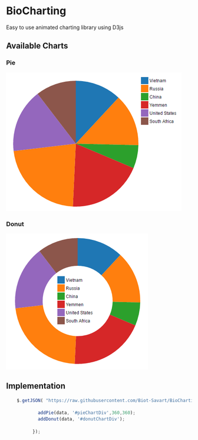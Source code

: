 # BioCharting
Easy to use animated charting library using D3js

## Available Charts
### Pie

![Pie Chart](https://github.com/Biot-Savart/BioCharting/blob/develop/images/pie.PNG?raw=true)

### Donut

![Donut Chart](https://github.com/Biot-Savart/BioCharting/blob/develop/images/donut.PNG?raw=true)

## Implementation
```javascript
	$.getJSON( "https://raw.githubusercontent.com/Biot-Savart/BioCharting/develop/MOCK_DATA.json", function( data ) {
      
            addPie(data, '#pieChartDiv',360,360);
    		addDonut(data, '#donutChartDiv');
           
          });
```


